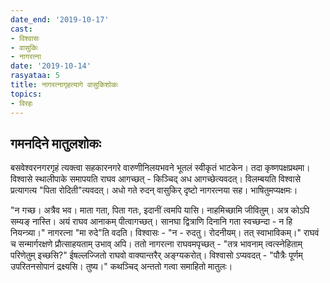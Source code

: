```yaml
---
date_end: '2019-10-17'
cast:
- विश्वासः
- वासुकिः
- नागरत्ना
date: '2019-10-14'
rasyataa: 5
title: नागरत्नागृहत्यागे वासुकिशोकः
topics:
- विरहः
---
```


## गमनदिने मातुलशोकः
बसवेश्वरनगरगृहं त्यक्त्वा सहकारनगरे वारुणीनिलयभवने भूतलं स्वीकृतं भाटकेन। तदा कृष्णपक्षप्रथमा। विश्वासे स्थालीपाके समापयति राघव आगच्छत् - किञ्चिद् अध आगच्छेत्यवदत्। विलम्बयति विश्वासे प्रत्यागत्य "पिता रोदिती"त्यवदत्। अधो गते रुदन् वासुकिर् दृष्टो नागरत्नया सह। भाषितुमप्यक्षमः। 

"न गच्छ। अत्रैव भव। माता गता, पिता गतः, इदानीं त्वमपि यासि। नाहमिच्छामि जीवितुम्। अत्र कोऽपि सम्यङ् नास्ति। अयं राघव आनाकम् पीत्वागच्छत्। सानघा द्वित्राणि दिनानि गता स्वच्छन्दा - न हि नियन्त्र्या।" नागरत्ना "मा रुदे"ति वदति। विश्वासः - "न - रुदतु। रोदनीयम्। तत् स्वाभाविकम्।" राघवं च सन्मार्गरक्षणे प्रौत्साहयताम् उभाव् अपि। ततो नागरत्ना राघवमपृच्छत् - "तत्र भावनाम् त्वत्स्नेहिताम् परिणेतुम् इच्छसि?" ईषल्लज्जितो राघवो वाक्यान्तरैर् अङ्ग्यकरोत्। विश्वासो ऽप्यवदत् - "पौत्रैः पूर्णम् उपरितनसोपानं द्रक्ष्यसि। तुष्य।" कथञ्चिद् अन्ततो गत्वा समाहितो मातुलः।



